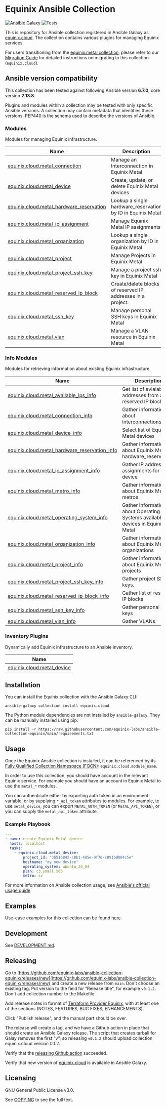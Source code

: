 # Equinix Ansible Collection
[![Ansible Galaxy](https://img.shields.io/badge/galaxy-equinix.cloud-660198.svg?style=flat)](https://galaxy.ansible.com/ui/repo/published/equinix/cloud/)
![Tests](https://img.shields.io/github/actions/workflow/status/equinix-labs/ansible-collection-equinix/integration-tests.yml?branch=main)

This is repository for Ansible collection registered in Ansible Galaxy as [equinix.cloud](https://galaxy.ansible.com/ui/repo/published/equinix/cloud/). The collection contains various plugins for managing Equinix services.

For users transitioning from the [equinix.metal collection](https://github.com/equinix/ansible-collection-metal), please refer to our [Migration Guide](MIGRATION.MD) for detailed instructions on migrating to this collection (`equinix.cloud`).

<!--start requires_ansible-->
## Ansible version compatibility

This collection has been tested against following Ansible version **6.7.0**, core version **2.13.8**.

Plugins and modules within a collection may be tested with only specific Ansible versions.
A collection may contain metadata that identifies these versions.
PEP440 is the schema used to describe the versions of Ansible.
<!--end requires_ansible-->

<!--start collection content-->
### Modules

Modules for managing Equinix infrastructure.

Name | Description |
--- | ------------ |
[equinix.cloud.metal_connection](./docs/modules/metal_connection.md)|Manage an Interconnection in Equinix Metal|
[equinix.cloud.metal_device](./docs/modules/metal_device.md)|Create, update, or delete Equinix Metal devices|
[equinix.cloud.metal_hardware_reservation](./docs/modules/metal_hardware_reservation.md)|Lookup a single hardware_reservation by ID in Equinix Metal|
[equinix.cloud.metal_ip_assignment](./docs/modules/metal_ip_assignment.md)|Manage Equinix Metal IP assignments|
[equinix.cloud.metal_organization](./docs/modules/metal_organization.md)|Lookup a single organization by ID in Equinix Metal|
[equinix.cloud.metal_project](./docs/modules/metal_project.md)|Manage Projects in Equinix Metal|
[equinix.cloud.metal_project_ssh_key](./docs/modules/metal_project_ssh_key.md)|Manage a project ssh key in Equinix Metal|
[equinix.cloud.metal_reserved_ip_block](./docs/modules/metal_reserved_ip_block.md)|Create/delete blocks of reserved IP addresses in a project.|
[equinix.cloud.metal_ssh_key](./docs/modules/metal_ssh_key.md)|Manage personal SSH keys in Equinix Metal|
[equinix.cloud.metal_vlan](./docs/modules/metal_vlan.md)|Manage a VLAN resource in Equinix Metal|


### Info Modules

Modules for retrieving information about existing Equinix infrastructure.

Name | Description |
--- | ------------ |
[equinix.cloud.metal_available_ips_info](./docs/modules/metal_available_ips_info.md)|Get list of avialable IP addresses from a reserved IP block|
[equinix.cloud.metal_connection_info](./docs/modules/metal_connection_info.md)|Gather information about Interconnections|
[equinix.cloud.metal_device_info](./docs/modules/metal_device_info.md)|Select list of Equinix Metal devices|
[equinix.cloud.metal_hardware_reservation_info](./docs/modules/metal_hardware_reservation_info.md)|Gather information about Equinix Metal hardware_reservations|
[equinix.cloud.metal_ip_assignment_info](./docs/modules/metal_ip_assignment_info.md)|Gather IP address assignments for a device|
[equinix.cloud.metal_metro_info](./docs/modules/metal_metro_info.md)|Gather information about Equinix Metal metros|
[equinix.cloud.metal_operating_system_info](./docs/modules/metal_operating_system_info.md)|Gather information about Operating Systems available for devices in Equinix Metal|
[equinix.cloud.metal_organization_info](./docs/modules/metal_organization_info.md)|Gather information about Equinix Metal organizations|
[equinix.cloud.metal_project_info](./docs/modules/metal_project_info.md)|Gather information about Equinix Metal projects|
[equinix.cloud.metal_project_ssh_key_info](./docs/modules/metal_project_ssh_key_info.md)|Gather project SSH keys.|
[equinix.cloud.metal_reserved_ip_block_info](./docs/modules/metal_reserved_ip_block_info.md)|Gather list of reserved IP blocks|
[equinix.cloud.metal_ssh_key_info](./docs/modules/metal_ssh_key_info.md)|Gather personal SSH keys|
[equinix.cloud.metal_vlan_info](./docs/modules/metal_vlan_info.md)|Gather VLANs.|


### Inventory Plugins

Dynamically add Equinix infrastructure to an Ansible inventory.

Name |
--- |
[equinix.cloud.metal_device](./docs/inventory/metal_device.rst)|


<!--end collection content-->

## Installation

You can install the Equinix collection with the Ansible Galaxy CLI:

```shell
ansible-galaxy collection install equinix.cloud
```

The Python module dependencies are not installed by `ansible-galaxy`.  They can
be manually installed using pip:

```shell
pip install -r https://raw.githubusercontent.com/equinix-labs/ansible-collection-equinix/main/requirements.txt
```

## Usage
Once the Equinix Ansible collection is installed, it can be referenced by its [Fully Qualified Collection Namespace (FQCN)](https://github.com/ansible-collections/overview#terminology): `equinix.cloud.module_name`.

In order to use this collection, you should have account in the relevant Equinix service. For example you should have an account in Equinix Metal to use the `metal_*` modules.

You can authenticate either by exporting auth token in an environment variable, or by supplying `*_api_token` attributes to modules. For example, to use `metal_device`, you can export `METAL_AUTH_TOKEN` (or `METAL_API_TOKEN`), or you can supply the `metal_api_token` attribute.

### Example Playbook

```yaml
---
- name: create Equinix Metal device
  hosts: localhost
  tasks:
    - equinix.cloud.metal_device:
        project_id: "3b516842-c8b1-485e-9f76-c891bd804c5e"
        hostname: "my new device"
        operating_system: ubuntu_20_04
        plan: c3.small.x86
        metro: sv
```

For more information on Ansible collection usage, see [Ansible's official usage guide](https://docs.ansible.com/ansible/latest/user_guide/collections_using.html).

## Examples

Use-case examples for this collection can be found [here](./examples).

## Development

See [DEVELOPMENT.md](DEVELOPMENT.md).

## Releasing

Go to [https://github.com/equinix-labs/ansible-collection-equinix/releases/new](https://github.com/equinix-labs/ansible-collection-equinix/releases/new) and create a new release from `main`. Don't choose an existing tag. Put version to the field for "Release title", for example `v0.1.2`. Don't add collection number to the Makefile.

Add release notes in format of [Terraform Provider Equinix](https://github.com/equinix/terraform-provider-equinix/releases), with at least one of the sections (NOTES, FEATURES, BUG FIXES, ENHANCEMENTS).

Click "Publish release", and the manual part should be over.

The release will create a tag, and we have a Github action in place that should create an Ansible Galaxy release. The script that creates tarball for Galay removes the first "v", so releasing `v0.1.2` should upload collection equinix.cloud version 0.1.2.

Verify that the [releasing Github action](https://github.com/equinix-labs/ansible-collection-equinix/actions) succeeded.

Verify that new version of [equinix.cloud](https://galaxy.ansible.com/ui/repo/published/equinix/cloud/) is available in Ansible Galaxy.


## Licensing

GNU General Public License v3.0.

See [COPYING](COPYING) to see the full text.
